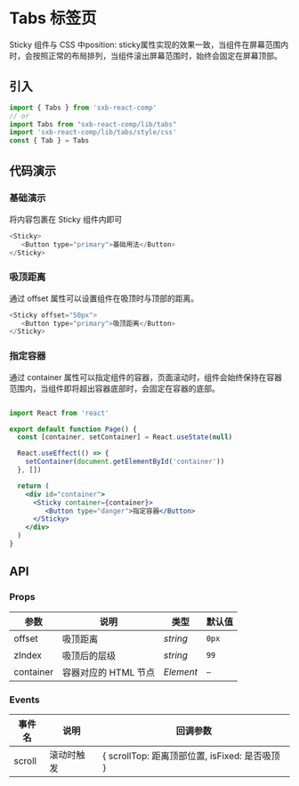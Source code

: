 # Tabs 标签页

Sticky 组件与 CSS 中position: sticky属性实现的效果一致，当组件在屏幕范围内时，会按照正常的布局排列，当组件滚出屏幕范围时，始终会固定在屏幕顶部。

## 引入

```js
import { Tabs } from 'sxb-react-comp'
// or
import Tabs from "sxb-react-comp/lib/tabs"
import 'sxb-react-comp/lib/tabs/style/css'
const { Tab } = Tabs

```

## 代码演示

### 基础演示

将内容包裹在 Sticky 组件内即可
```js
<Sticky>
   <Button type="primary">基础用法</Button>
</Sticky>       
```

### 吸顶距离
通过 offset 属性可以设置组件在吸顶时与顶部的距离。

```js
<Sticky offset="50px">
   <Button type="primary">吸顶距离</Button>
</Sticky>       
```

### 指定容器
通过 container 属性可以指定组件的容器，页面滚动时，组件会始终保持在容器范围内，当组件即将超出容器底部时，会固定在容器的底部。

```jsx harmony

import React from 'react'

export default function Page() {
  const [container, setContainer] = React.useState(null)

  React.useEffect(() => {
    setContainer(document.getElementById('container'))
  }, [])

  return (
    <div id="container">
      <Sticky container={container}>
         <Button type="danger">指定容器</Button>
      </Sticky>         
    </div>
  )    
}

```

## API

### Props

| 参数 | 说明 | 类型 | 默认值 |
| --- | --- | --- | --- |
| offset | 吸顶距离 | _string_ | `0px` |
| zIndex | 吸顶后的层级 | _string_ | `99` |
| container | 容器对应的 HTML 节点 | _Element_ | `—` |

### Events

| 事件名 | 说明 | 回调参数 |
| --- | --- | --- |
| scroll | 滚动时触发 | { scrollTop: 距离顶部位置, isFixed: 是否吸顶 } |

